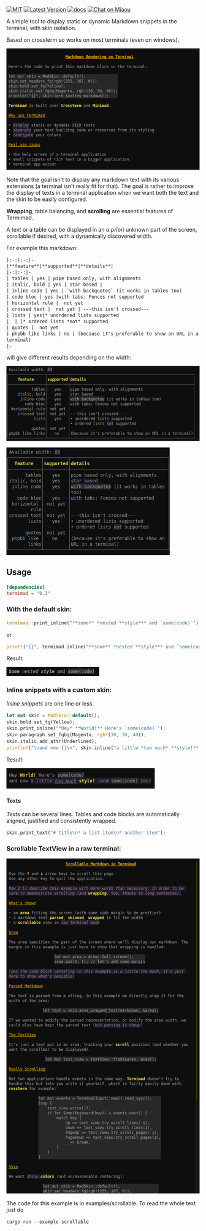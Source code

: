[![MIT][s2]][l2] [![Latest Version][s1]][l1] [![docs][s3]][l3] [![Chat on Miaou][s4]][l4]

[s1]: https://img.shields.io/crates/v/termimad.svg
[l1]: https://crates.io/crates/termimad

[s2]: https://img.shields.io/badge/license-MIT-blue.svg
[l2]: termimad/LICENSE

[s3]: https://docs.rs/termimad/badge.svg
[l3]: https://docs.rs/termimad/

[s4]: https://miaou.dystroy.org/static/shields/room.svg
[l4]: https://miaou.dystroy.org/3


A simple tool to display static or dynamic Markdown snippets in the terminal, with skin isolation.

Based on crossterm so works on most terminals (even on windows).

![text](doc/text.png)

Note that the goal isn't to display any markdown text with its various extensions (a terminal isn't really fit for that). The goal is rather to improve the display of texts in a terminal application when we want both the text and the skin to be easily configured.

**Wrapping**, table balancing, and **scrolling** are essential features of Termimad.

A text or a table can be displayed in an *a priori* unknown part of the screen, scrollable if desired, with a dynamically discovered width.

For example this markdown:

	|:-:|:-:|-
	|**feature**|**supported**|**details**|
	|-:|:-:|-
	| tables | yes | pipe based only, with alignments
	| italic, bold | yes | star based |
	| inline code | yes | `with backquotes` (it works in tables too)
	| code bloc | yes |with tabs: Fences not supported
	| horizontal rule |  not yet
	| crossed text |  not yet | ---this isn't crossed---
	| lists | yes|* unordered lists supported
	|  | |* ordered lists *not* supported
	| quotes |  not yet
	| phpbb like links | no | (because it's preferable to show an URL in a terminal)
	|-

will give different results depending on the width:

![table](doc/table-in-84.png)

![table](doc/table-in-60.png)

##  Usage

```toml
[dependencies]
termimad = "0.3"
```

### With the default skin:

```rust
termimad::print_inline("**some** *nested **style*** and `some(code)`");
```
or
```rust
print!("{}", termimad.inline("**some** *nested **style*** and `some(code)`"));
```

Result:

![simple example](doc/default-skin-simple.png)

### Inline snippets with a custom skin:

*Inline snippets* are one line or less.

```rust
let mut skin = MadSkin::default();
skin.bold.set_fg(Yellow);
skin.print_inline("*Hey* **World!** Here's `some(code)`");
skin.paragraph.set_fgbg(Magenta, rgb!(30, 30, 40));
skin.italic.add_attr(Underlined);
println!("\nand now {}\n", skin.inline("a little *too much* **style!** (and `some(code)` too)"));
```

Result:

![too much style](doc/too_much.png)

#### Texts

*Texts* can be several lines. Tables and code blocks are automatically aligned, justified and consistently wrapped.

```rust
skin.print_text("# title\n* a list item\n* another item");
```

### Scrollable TextView in a raw terminal:

![scrollable](doc/scrollable.png)

The code for this example is in examples/scrollable. To read the whole text just do

    cargo run --example scrollable

